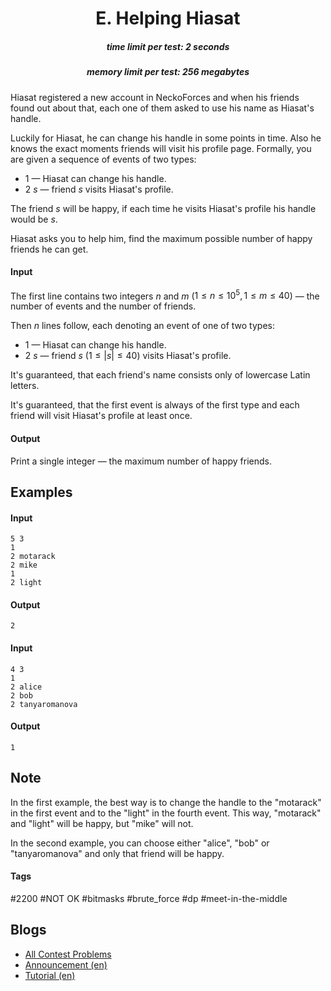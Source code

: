 <h1 style='text-align: center;'> E. Helping Hiasat </h1>

<h5 style='text-align: center;'>time limit per test: 2 seconds</h5>
<h5 style='text-align: center;'>memory limit per test: 256 megabytes</h5>

Hiasat registered a new account in NeckoForces and when his friends found out about that, each one of them asked to use his name as Hiasat's handle.

Luckily for Hiasat, he can change his handle in some points in time. Also he knows the exact moments friends will visit his profile page. Formally, you are given a sequence of events of two types:

* $1$ — Hiasat can change his handle.
* $2$ $s$ — friend $s$ visits Hiasat's profile.

The friend $s$ will be happy, if each time he visits Hiasat's profile his handle would be $s$.

Hiasat asks you to help him, find the maximum possible number of happy friends he can get.

#### Input

The first line contains two integers $n$ and $m$ ($1 \le n \le 10^5, 1 \le m \le 40$) — the number of events and the number of friends.

Then $n$ lines follow, each denoting an event of one of two types: 

* $1$ — Hiasat can change his handle.
* $2$ $s$ — friend $s$ ($1 \le |s| \le 40$) visits Hiasat's profile.

It's guaranteed, that each friend's name consists only of lowercase Latin letters.

It's guaranteed, that the first event is always of the first type and each friend will visit Hiasat's profile at least once.

#### Output

Print a single integer — the maximum number of happy friends.

## Examples

#### Input


```text
5 3
1
2 motarack
2 mike
1
2 light
```
#### Output


```text
2
```
#### Input


```text
4 3
1
2 alice
2 bob
2 tanyaromanova
```
#### Output


```text
1
```
## Note

In the first example, the best way is to change the handle to the "motarack" in the first event and to the "light" in the fourth event. This way, "motarack" and "light" will be happy, but "mike" will not.

In the second example, you can choose either "alice", "bob" or "tanyaromanova" and only that friend will be happy.



#### Tags 

#2200 #NOT OK #bitmasks #brute_force #dp #meet-in-the-middle 

## Blogs
- [All Contest Problems](../Codeforces_Round_533_(Div._2).md)
- [Announcement (en)](../blogs/Announcement_(en).md)
- [Tutorial (en)](../blogs/Tutorial_(en).md)
